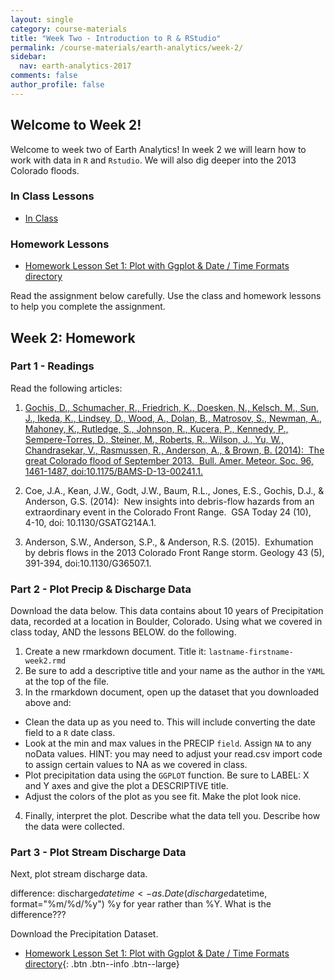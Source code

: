 ```yaml
---
layout: single
category: course-materials
title: "Week Two - Introduction to R & RStudio"
permalink: /course-materials/earth-analytics/week-2/
sidebar:
  nav: earth-analytics-2017
comments: false
author_profile: false
---
```



<div class="notice--info" markdown="1">

## <i class="fa fa-ship" aria-hidden="true"></i> Welcome to Week 2!

Welcome to week two of Earth Analytics! In week 2 we will learn how to work with
data in `R` and `Rstudio`. We will also dig deeper into the 2013 Colorado floods.

### In Class Lessons
* [In Class](/course-materials/earth-analytics/week-2/get-to-know-r/)

### Homework Lessons

* [Homework Lesson Set 1: Plot with Ggplot & Date / Time Formats directory](/course-materials/earth-analytics/week-2/hw-ggplot2-r)

Read the assignment below carefully. Use the class and homework lessons to help
you complete the assignment. 
</div>

## <i class="fa fa-pencil"></i> Week 2: Homework

### Part 1 - Readings

Read the following articles:

1. <a href="http://journals.ametsoc.org/doi/full/10.1175/BAMS-D-13-00241.1" target="_blank">Gochis, D., Schumacher, R., Friedrich, K., Doesken, N., Kelsch, M., Sun, J., Ikeda, K., Lindsey, D., Wood, A., Dolan, B., Matrosov, S., Newman, A., Mahoney, K., Rutledge, S., Johnson, R., Kucera, P., Kennedy, P., Sempere-Torres, D., Steiner, M., Roberts, R., Wilson, J., Yu, W., Chandrasekar, V., Rasmussen, R., Anderson, A., & Brown, B. (2014):  The great Colorado flood of September 2013.  Bull. Amer. Meteor. Soc. 96, 1461-1487, doi:10.1175/BAMS-D-13-00241.1.</a>

2. Coe, J.A., Kean, J.W., Godt, J.W., Baum, R.L., Jones, E.S., Gochis, D.J., & Anderson, G.S. (2014):  New insights into debris-flow hazards from an extraordinary event in the Colorado Front Range.  GSA Today 24 (10),  4-10, doi: 10.1130/GSATG214A.1.

3. Anderson, S.W., Anderson, S.P., & Anderson, R.S. (2015).  Exhumation by debris flows in the 2013 Colorado Front Range storm. Geology 43 (5), 391-394, doi:10.1130/G36507.1. 




### Part 2 - Plot Precip & Discharge Data

Download the data below. This data contains about 10 years of Precipitation
data, recorded at a location in Boulder, Colorado. Using what we covered in class
today, AND the lessons BELOW. do the following.

1. Create a new rmarkdown document. Title it: `lastname-firstname-week2.rmd`
2. Be sure to add a descriptive title and your name as the author in the `YAML` at the top of the file.
3. In the rmarkdown document, open up the dataset that you downloaded above and:
  * Clean the data up as you need to. This will include converting the date field to a `R` date class.
  * Look at the min and max values in the PRECIP `field`. Assign `NA` to any noData values. HINT: you may need to adjust your read.csv import code to assign certain values to NA as we covered in class.
  * Plot precipitation data using the `GGPLOT` function. Be sure to LABEL: X and Y axes and give the plot a DESCRIPTIVE title.
  * Adjust the colors of the plot as you see fit. Make the plot look nice.
4. Finally, interpret the plot. Describe what the data tell you. Describe how the data were collected.

### Part 3 - Plot Stream Discharge Data

Next, plot stream discharge data.

difference: discharge$datetime <- as.Date(discharge$datetime, format="%m/%d/%y")
%y for year rather than %Y. What is the difference???

Download the Precipitation Dataset.

* [Homework Lesson Set 1: Plot with Ggplot & Date / Time Formats directory](/course-materials/earth-analytics/week-2/hw-ggplot2-r){: .btn .btn--info .btn--large}
